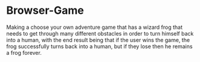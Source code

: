 # Browser-Game
Making a choose your own adventure game that has a wizard frog that needs to get through many different obstacles in order to turn himself back into a human, with the end result being that if the user wins the game, the frog successfully turns back into a human, but if they lose then he remains a frog forever. 